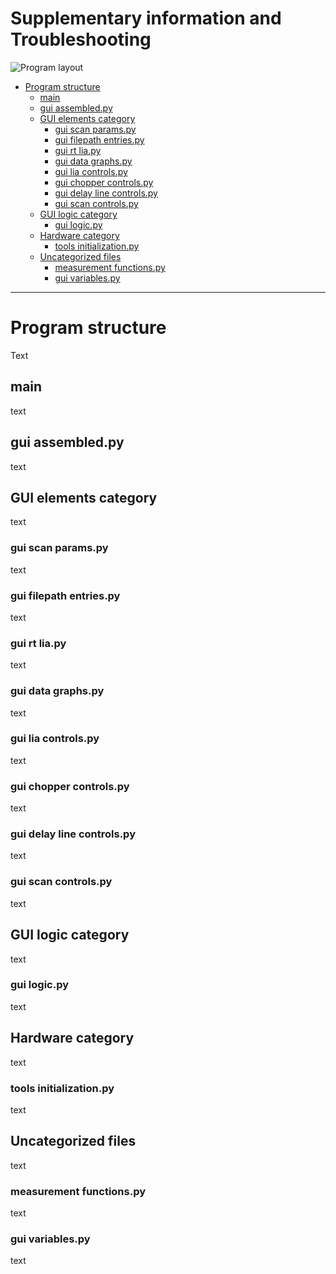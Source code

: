 # Supplementary information and Troubleshooting

![Program layout](https://i.ibb.co/QX3QTdj/program-structure.png "Program Layout")

- [Program structure](#program-structure)
  * [main](#main)
  * [gui assembled.py](#gui-assembledpy)
  * [GUI elements category](#gui-elements-category)
    + [gui scan params.py](#gui-scan-paramspy)
    + [gui filepath entries.py](#gui-filepath-entriespy)
    + [gui rt lia.py](#gui-rt-liapy)
    + [gui data graphs.py](#gui-data-graphspy)
    + [gui lia controls.py](#gui-lia-controlspy)
    + [gui chopper controls.py](#gui-chopper-controlspy)
    + [gui delay line controls.py](#gui-delay-line-controlspy)
    + [gui scan controls.py](#gui-scan-controlspy)
  * [GUI logic category](#gui-logic-category)
    + [gui logic.py](#gui-logicpy)
  * [Hardware category](#hardware-category)
    + [tools initialization.py](#tools-initializationpy)
  * [Uncategorized files](#uncategorized-files)
    + [measurement functions.py](#measurement-functionspy)
    + [gui variables.py](#gui-variablespy)

----

# Program structure
Text
## main
text
## gui assembled.py
text
## GUI elements category
text
### gui scan params.py
text
###  gui filepath entries.py
text
### gui rt lia.py
text
### gui data graphs.py
text
### gui lia controls.py
text
### gui chopper controls.py
text
### gui delay line controls.py
text
### gui scan controls.py
text
## GUI logic category
text
### gui logic.py
text
## Hardware category
text
### tools initialization.py
text
## Uncategorized files
text
### measurement functions.py
text
### gui variables.py
text
